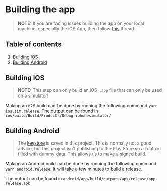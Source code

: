 # Building the app

> **NOTE:** If you are facing issues building the app on your local machine, especially the iOS App, then follow 
> [this](https://github.com/react-native-community/upgrade-support/issues/138) thread

## Table of contents
1. [Building iOS](#building-ios)
1. [Building Android](#building-android)

## Building iOS
> **NOTE:** This step can only build an iOS-`.app` file that can only be used on a simulator!

Making an iOS build can be done by running the following command `yarn ios.sim.release`. The output can be found in 
`ios/build/Build/Products/Debug-iphonesimulator/`


## Building Android
> The [keystore](../android/app/debug.keystore) is saved in this project. This is normally not a good advice, but this 
> project isn't publishing to the Play Store so all data is filled with dummy data.
> This allows us to make a signed build.

Making an Android build can be done by running the following command `yarn android.release`. It will take a few minutes 
to build a release.

The output can be found in `android/app/build/outputs/apk/release/app-release.apk`
